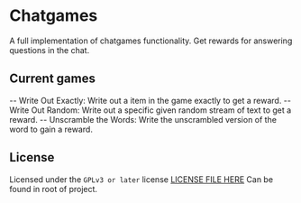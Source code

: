 # Chatgames

A full implementation of chatgames functionality.
Get rewards for answering questions in the chat.

## Current games
-- Write Out Exactly: Write out a item in the game exactly to get a reward.
-- Write Out Random: Write out a specific given random stream of text to get a reward.
-- Unscramble the Words: Write the unscrambled version of the word to gain a reward.

## License
Licensed under the `GPLv3 or later` license
[LICENSE FILE HERE](./LICENSE)
Can be found in root of project.